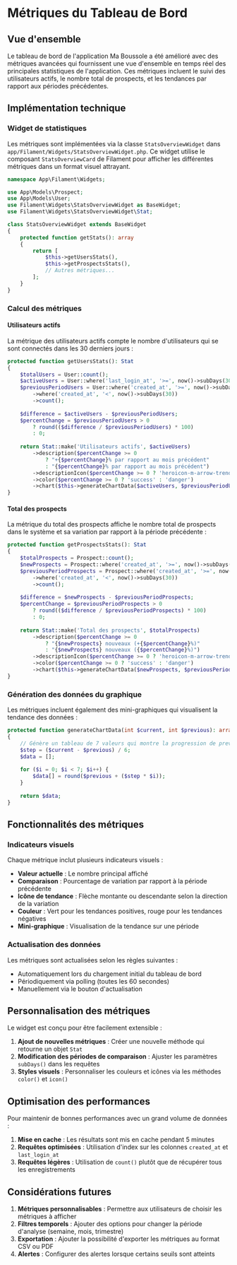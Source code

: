 # Métriques du Tableau de Bord

## Vue d'ensemble
Le tableau de bord de l'application Ma Boussole a été amélioré avec des métriques avancées qui fournissent une vue d'ensemble en temps réel des principales statistiques de l'application. Ces métriques incluent le suivi des utilisateurs actifs, le nombre total de prospects, et les tendances par rapport aux périodes précédentes.

## Implémentation technique

### Widget de statistiques
Les métriques sont implémentées via la classe `StatsOverviewWidget` dans `app/Filament/Widgets/StatsOverviewWidget.php`. Ce widget utilise le composant `StatsOverviewCard` de Filament pour afficher les différentes métriques dans un format visuel attrayant.

```php
namespace App\Filament\Widgets;

use App\Models\Prospect;
use App\Models\User;
use Filament\Widgets\StatsOverviewWidget as BaseWidget;
use Filament\Widgets\StatsOverviewWidget\Stat;

class StatsOverviewWidget extends BaseWidget
{
    protected function getStats(): array
    {
        return [
            $this->getUsersStats(),
            $this->getProspectsStats(),
            // Autres métriques...
        ];
    }
}
```

### Calcul des métriques

#### Utilisateurs actifs
La métrique des utilisateurs actifs compte le nombre d'utilisateurs qui se sont connectés dans les 30 derniers jours :

```php
protected function getUsersStats(): Stat
{
    $totalUsers = User::count();
    $activeUsers = User::where('last_login_at', '>=', now()->subDays(30))->count();
    $previousPeriodUsers = User::where('created_at', '>=', now()->subDays(60))
        ->where('created_at', '<', now()->subDays(30))
        ->count();
        
    $difference = $activeUsers - $previousPeriodUsers;
    $percentChange = $previousPeriodUsers > 0
        ? round(($difference / $previousPeriodUsers) * 100)
        : 0;
        
    return Stat::make('Utilisateurs actifs', $activeUsers)
        ->description($percentChange >= 0 
            ? "+{$percentChange}% par rapport au mois précédent" 
            : "{$percentChange}% par rapport au mois précédent")
        ->descriptionIcon($percentChange >= 0 ? 'heroicon-m-arrow-trending-up' : 'heroicon-m-arrow-trending-down')
        ->color($percentChange >= 0 ? 'success' : 'danger')
        ->chart($this->generateChartData($activeUsers, $previousPeriodUsers));
}
```

#### Total des prospects
La métrique du total des prospects affiche le nombre total de prospects dans le système et sa variation par rapport à la période précédente :

```php
protected function getProspectsStats(): Stat
{
    $totalProspects = Prospect::count();
    $newProspects = Prospect::where('created_at', '>=', now()->subDays(30))->count();
    $previousPeriodProspects = Prospect::where('created_at', '>=', now()->subDays(60))
        ->where('created_at', '<', now()->subDays(30))
        ->count();
        
    $difference = $newProspects - $previousPeriodProspects;
    $percentChange = $previousPeriodProspects > 0
        ? round(($difference / $previousPeriodProspects) * 100)
        : 0;
        
    return Stat::make('Total des prospects', $totalProspects)
        ->description($percentChange >= 0 
            ? "{$newProspects} nouveaux (+{$percentChange}%)" 
            : "{$newProspects} nouveaux ({$percentChange}%)")
        ->descriptionIcon($percentChange >= 0 ? 'heroicon-m-arrow-trending-up' : 'heroicon-m-arrow-trending-down')
        ->color($percentChange >= 0 ? 'success' : 'danger')
        ->chart($this->generateChartData($newProspects, $previousPeriodProspects));
}
```

### Génération des données du graphique
Les métriques incluent également des mini-graphiques qui visualisent la tendance des données :

```php
protected function generateChartData(int $current, int $previous): array
{
    // Génère un tableau de 7 valeurs qui montre la progression de previous à current
    $step = ($current - $previous) / 6;
    $data = [];
    
    for ($i = 0; $i < 7; $i++) {
        $data[] = round($previous + ($step * $i));
    }
    
    return $data;
}
```

## Fonctionnalités des métriques

### Indicateurs visuels
Chaque métrique inclut plusieurs indicateurs visuels :
- **Valeur actuelle** : Le nombre principal affiché
- **Comparaison** : Pourcentage de variation par rapport à la période précédente
- **Icône de tendance** : Flèche montante ou descendante selon la direction de la variation
- **Couleur** : Vert pour les tendances positives, rouge pour les tendances négatives
- **Mini-graphique** : Visualisation de la tendance sur une période

### Actualisation des données
Les métriques sont actualisées selon les règles suivantes :
- Automatiquement lors du chargement initial du tableau de bord
- Périodiquement via polling (toutes les 60 secondes)
- Manuellement via le bouton d'actualisation

## Personnalisation des métriques
Le widget est conçu pour être facilement extensible :

1. **Ajout de nouvelles métriques** : Créer une nouvelle méthode qui retourne un objet `Stat`
2. **Modification des périodes de comparaison** : Ajuster les paramètres `subDays()` dans les requêtes
3. **Styles visuels** : Personnaliser les couleurs et icônes via les méthodes `color()` et `icon()`

## Optimisation des performances
Pour maintenir de bonnes performances avec un grand volume de données :

1. **Mise en cache** : Les résultats sont mis en cache pendant 5 minutes
2. **Requêtes optimisées** : Utilisation d'index sur les colonnes `created_at` et `last_login_at`
3. **Requêtes légères** : Utilisation de `count()` plutôt que de récupérer tous les enregistrements

## Considérations futures
1. **Métriques personnalisables** : Permettre aux utilisateurs de choisir les métriques à afficher
2. **Filtres temporels** : Ajouter des options pour changer la période d'analyse (semaine, mois, trimestre)
3. **Exportation** : Ajouter la possibilité d'exporter les métriques au format CSV ou PDF
4. **Alertes** : Configurer des alertes lorsque certains seuils sont atteints
